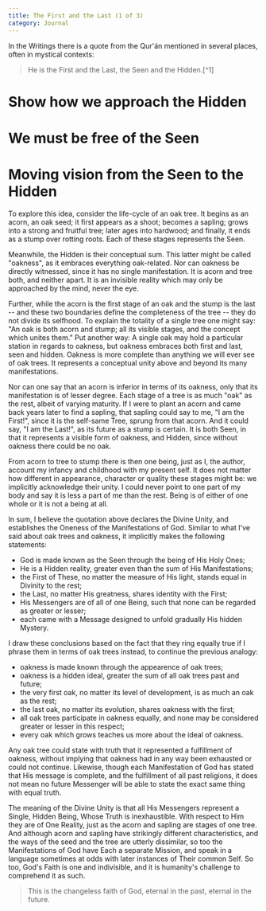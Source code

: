 ```yaml
---
title: The First and the Last (1 of 3)
category: Journal
---
```


In the Writings there is a quote from the Qur'án mentioned in several places,
often in mystical contexts:

> He is the First and the Last, the Seen and the Hidden.[^1]

# Show how we approach the Hidden
# We must be free of the Seen
# Moving vision from the Seen to the Hidden

To explore this idea, consider the life-cycle of an oak tree.  It begins as an
acorn, an oak seed; it first appears as a shoot; becomes a sapling; grows into
a strong and fruitful tree; later ages into hardwood; and finally, it ends as
a stump over rotting roots.  Each of these stages represents the Seen.

Meanwhile, the Hidden is their conceptual sum.  This latter might be called
"oakness", as it embraces everything oak-related.  Nor can oakness be directly
witnessed, since it has no single manifestation.  It is acorn and tree both,
and neither apart.  It is an invisible reality which may only be approached by
the mind, never the eye.

Further, while the acorn is the first stage of an oak and the stump is the
last -- and these two boundaries define the completeness of the tree -- they
do not divide its selfhood.  To explain the totality of a single tree one
might say: "An oak is both acorn and stump; all its visible stages, and the
concept which unites them."  Put another way: A single oak may hold a
particular station in regards to oakness, but oakness embraces both first and
last, seen and hidden.  Oakness is more complete than anything we will ever
see of oak trees.  It represents a conceptual unity above and beyond its many
manifestations.

Nor can one say that an acorn is inferior in terms of its oakness, only that
its manifestation is of lesser degree.  Each stage of a tree is as much "oak"
as the rest, albeit of varying maturity.  If I were to plant an acorn and came
back years later to find a sapling, that sapling could say to me, "I am the
First!", since it is the self-same Tree, sprung from that acorn.  And it could
say, "I am the Last!", as its future as a stump is certain.  It is both Seen,
in that it represents a visible form of oakness, and Hidden, since without
oakness there could be no oak.

From acorn to tree to stump there is then one being, just as I, the author,
account my infancy and childhood with my present self.  It does not matter how
different in appearance, character or quality these stages might be: we
implicitly acknowledge their unity.  I could never point to one part of my
body and say it is less a part of me than the rest.  Being is of either of one
whole or it is not a being at all.

In sum, I believe the quotation above declares the Divine Unity, and
establishes the Oneness of the Manifestations of God.  Similar to what I've
said about oak trees and oakness, it implicitly makes the following
statements:

 - God is made known as the Seen through the being of His Holy Ones;
 - He is a Hidden reality, greater even than the sum of His Manifestations;
 - the First of These, no matter the measure of His light, stands equal in
   Divinity to the rest;
 - the Last, no matter His greatness, shares identity with the First;
 - His Messengers are of all of one Being, such that none can be regarded as
   greater or lesser;
 - each came with a Message designed to unfold gradually His hidden Mystery.

I draw these conclusions based on the fact that they ring equally true if I
phrase them in terms of oak trees instead, to continue the previous analogy:

 - oakness is made known through the appearence of oak trees;
 - oakness is a hidden ideal, greater the sum of all oak trees past and
   future;
 - the very first oak, no matter its level of development, is as much an oak
   as the rest;
 - the last oak, no matter its evolution, shares oakness with the first;
 - all oak trees participate in oakness equally, and none may be considered
   greater or lesser in this respect;
 - every oak which grows teaches us more about the ideal of oakness.

Any oak tree could state with truth that it represented a fulfillment of
oakness, without implying that oakness had in any way been exhausted or could
not continue.  Likewise, though each Manifestation of God has stated that His
message is complete, and the fulfillment of all past religions, it does not
mean no future Messenger will be able to state the exact same thing with equal
truth.

The meaning of the Divine Unity is that all His Messengers represent a Single,
Hidden Being, Whose Truth is inexhaustible.  With respect to Him they are of
One Reality, just as the acorn and sapling are stages of one tree.  And
although acorn and sapling have strikingly different characteristics, and the
ways of the seed and the tree are utterly dissimilar, so too the
Manifestations of God have Each a separate Mission, and speak in a language
sometimes at odds with later instances of Their common Self.  So too, God's
Faith is one and indivisible, and it is humanity's challenge to comprehend it
as such.

> This is the changeless faith of God, eternal in the past, eternal in the
> future.
